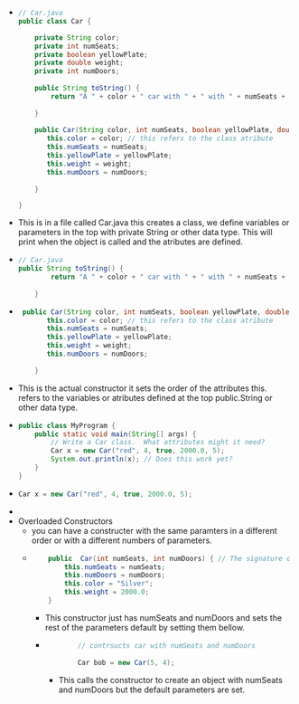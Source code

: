 - ```java
  // Car.java
  public class Car {
  
      private String color;
      private int numSeats;
      private boolean yellowPlate;
      private double weight; 
      private int numDoors;
      
      public String toString() {
          return "A " + color + " car with " + " with " + numSeats + " seats " + "is yellow plate: " + (yellowPlate ? "yes" : "no");
          
      }
      
      public Car(String color, int numSeats, boolean yellowPlate, double weight, int numDoors){
         this.color = color; // this refers to the class atribute
         this.numSeats = numSeats; 
         this.yellowPlate = yellowPlate;
         this.weight = weight;
         this.numDoors = numDoors;
          
      }
  
  }
  ```
- This is in a file called Car.java this creates a class, we define variables or parameters in the top with private String or other data type. This will print when the object is called and  the atributes are defined.
- ```java
  // Car.java
  public String toString() {
          return "A " + color + " car with " + " with " + numSeats + " seats " + "is yellow plate: " + (yellowPlate ? "yes" : "no");
          
      }
  ```
- ```java
   public Car(String color, int numSeats, boolean yellowPlate, double weight, int numDoors){
         this.color = color; // this refers to the class atribute
         this.numSeats = numSeats; 
         this.yellowPlate = yellowPlate;
         this.weight = weight;
         this.numDoors = numDoors;
          
      }
  ```
- This is the actual  constructor it sets the order of the attributes this. refers to the variables or atributes defined at the top public.String or other data type.
- ```java
  public class MyProgram {
      public static void main(String[] args) {
          // Write a Car class.  What attributes might it need?
          Car x = new Car("red", 4, true, 2000.0, 5);
          System.out.println(x); // Does this work yet?
      }
  }
  ```
- ```java
  Car x = new Car("red", 4, true, 2000.0, 5);
  ```
-
- Overloaded Constructors
	- you can have a constructer with the same paramters in a different order or with a different numbers of parameters.
	- ```java
	      public  Car(int numSeats, int numDoors) { // The signature of the constructer is the parameters 
	          this.numSeats = numSeats;
	          this.numDoors = numDoors;
	          this.color = "Silver";
	          this.weight = 2000.0;
	      }
	  ```
		- This constructor just has numSeats and numDoors and sets the rest of the parameters default by setting them bellow.
		- ```java
		          // contrsucts car with numSeats and numDoors
		          
		          Car bob = new Car(5, 4);
		  ```
			- This calls the constructor to create an object with numSeats and numDoors but the default parameters are set.